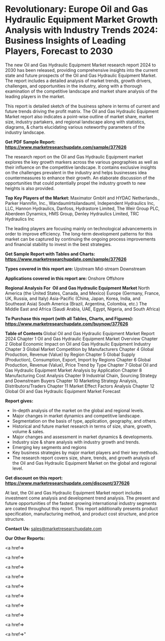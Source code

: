# Revolutionary: Europe Oil and Gas Hydraulic Equipment Market Growth Analysis with Industry Trends 2024: Business Insights of Leading Players, Forecast to 2030

The new Oil and Gas Hydraulic Equipment Market research report 2024 to 2030 has been released, providing comprehensive insights into the current state and future prospects of the Oil and Gas Hydraulic Equipment Market. The report includes a detailed analysis of market trends, growth drivers, challenges, and opportunities in the industry, along with a thorough examination of the competitive landscape and market share analysis of the leading players in the market.

This report is detailed sketch of the business sphere in terms of current and future trends driving the profit matrix. The Oil and Gas Hydraulic Equipment Market report also indicates a point-wise outline of market share, market size, industry partakers, and regional landscape along with statistics, diagrams, &amp; charts elucidating various noteworthy parameters of the industry landscape.

<strong><b>Get PDF Sample Report: <a href=https://www.marketresearchupdate.com/sample/377626>https://www.marketresearchupdate.com/sample/377626</a></b></strong>

The research report on the Oil and Gas Hydraulic Equipment market explores the key growth markers across the various geographies as well as their influence on the competitive landscape. It contains exclusive insights on the challenges prevalent in the industry and helps businesses idea countermeasures to enhance their growth. An elaborate discussion of the opportunities that could potentially propel the industry growth to new heights is also provided.

<strong><b>Top Key Players of the Market:
</b></strong>Maximator GmbH and HYDAC Netherlands., Parker Hannifin, Inc., Wandaumlrtsilandauml, Independent Hydraulics Inc, LLC, Hannon Hydraulics, Danfoss, Hydrastore Limited, The Weir Group PLC, Aberdeen Dynamics, HMS Group, Denley Hydraulics Limited, TRC Hydraulics Inc<strong><b>
</b></strong>

The leading players are focusing mainly on technological advancements in order to improve efficiency. The long-term development patterns for this market can be captured by continuing the ongoing process improvements and financial stability to invest in the best strategies.

<strong><b>Get Sample Report with Tables and Charts: <a href=https://www.marketresearchupdate.com/sample/377626>https://www.marketresearchupdate.com/sample/377626</a></b></strong>

<strong><b>Types covered in this report are:
</b></strong>Upstream
Mid-stream
Downstream<strong><b>
</b></strong>

<strong><b>Applications covered in this report are:
</b></strong>Onshore
Offshore<strong><b>
</b></strong>

<strong><b>Regional Analysis For  Oil and Gas Hydraulic Equipment Market</b></strong><strong><b>
</b></strong>North America (the United States, Canada, and Mexico)
Europe (Germany, France, UK, Russia, and Italy)
Asia-Pacific (China, Japan, Korea, India, and Southeast Asia)
South America (Brazil, Argentina, Colombia, etc.)
The Middle East and Africa (Saudi Arabia, UAE, Egypt, Nigeria, and South Africa)

<strong><b>To Purchase this report (with all Tables, Charts, and Figures): <a href=https://www.marketresearchupdate.com/buynow/377626>https://www.marketresearchupdate.com/buynow/377626</a></b></strong>

<strong><b>Table of Contents</b></strong><strong><b>
</b></strong>Global Oil and Gas Hydraulic Equipment Market Report 2024
Chapter 1 Oil and Gas Hydraulic Equipment Market Overview
Chapter 2 Global Economic Impact on Oil and Gas Hydraulic Equipment Industry
Chapter 3 Global Market Competition by Manufacturers
Chapter 4 Global Production, Revenue (Value) by Region
Chapter 5 Global Supply (Production), Consumption, Export, Import by Regions
Chapter 6 Global Production, Revenue (Value), Price Trend by Type
Chapter 7 Global Oil and Gas Hydraulic Equipment Market Analysis by Application
Chapter 8 Manufacturing Cost Analysis
Chapter 9 Industrial Chain, Sourcing Strategy and Downstream Buyers
Chapter 10 Marketing Strategy Analysis, Distributors/Traders
Chapter 11 Market Effect Factors Analysis
Chapter 12 Global Oil and Gas Hydraulic Equipment Market Forecast

<strong><b>Report gives:</b></strong>

- In-depth analysis of the market on the global and regional levels.
- Major changes in market dynamics and competitive landscape.
- Segmentation on the basis of type, application, geography, and others.
- Historical and future market research in terms of size, share, growth, volume &amp; sales.
- Major changes and assessment in market dynamics &amp; developments.
- Industry size &amp; share analysis with industry growth and trends.
- Emerging key segments and regions
- Key business strategies by major market players and their key methods.
- The research report covers size, share, trends, and growth analysis of the Oil and Gas Hydraulic Equipment Market on the global and regional level.

<strong><b>Get discount on this report: <a href=https://www.marketresearchupdate.com/discount/377626>https://www.marketresearchupdate.com/discount/377626</a></b></strong>

At last, the Oil and Gas Hydraulic Equipment Market report includes investment come analysis and development trend analysis. The present and future opportunities of the fastest growing international industry segments are coated throughout this report. This report additionally presents product specification, manufacturing method, and product cost structure, and price structure.

<strong><b>Contact Us:
</b></strong>sales@marketresearchupdate.com

<strong>Our Other Reports:</strong>

<a href=></a>

<a href=></a>

<a href=></a>

<a href=></a>

<a href=></a>

<a href=></a>

<a href=></a>

<a href=></a>

<a href=></a>

<a href=></a>"
